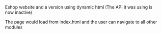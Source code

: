 Eshop website and a version using dynamic html (The API it was using is now inactive)

The page would load from index.html and the user can navigate to all other modules
